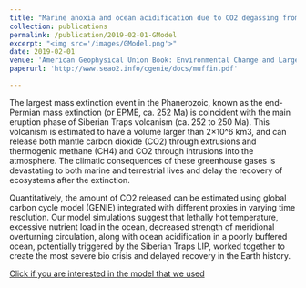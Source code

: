 ```yaml
---
title: "Marine anoxia and ocean acidification due to CO2 degassing from Siberian Traps volcanism during the end-Permian extinction"
collection: publications
permalink: /publication/2019-02-01-GModel
excerpt: "<img src='/images/GModel.png'>"
date: 2019-02-01
venue: 'American Geophysical Union Book: Environmental Change and Large Igneous Province: The Deadly Kiss of LIPs '
paperurl: 'http://www.seao2.info/cgenie/docs/muffin.pdf'

---
```

The largest mass extinction event in the Phanerozoic, known as the end-Permian mass extinction (or EPME, ca. 252 Ma) is coincident with the main eruption phase of Siberian Traps volcanism (ca. 252 to 250 Ma). This volcanism is estimated to have a volume larger than 2×10^6 km3, and can release both mantle carbon dioxide (CO2) through extrusions and thermogenic methane (CH4) and CO2 through intrusions into the atmosphere. The climatic consequences of these greenhouse gases is devastating to both marine and terrestrial lives and delay the recovery of ecosystems after the extinction.

Quantitatively, the amount of CO2 released can be estimated using global carbon cycle model (GENIE) integrated with different proxies in varying time resolution. Our model simulations suggest that lethally hot temperature, excessive nutrient load in the ocean, decreased strength of meridional overturning circulation, along with ocean acidification in a poorly buffered ocean, potentially triggered by the Siberian Traps LIP, worked together to create the most severe bio crisis and delayed recovery in the Earth history.

[Click if you are interested in the model that we used](http://www.seao2.info/cgenie/docs/muffin.pdf)
